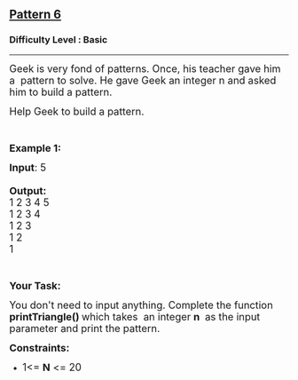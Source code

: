 <h2><a href="https://practice.geeksforgeeks.org/problems/triangle-number-1661489840/1?page=3&difficulty[]=-1&status[]=unsolved&sortBy=accuracy">Pattern 6</a></h2><h3>Difficulty Level : Basic</h3><hr><div class="problems_problem_content__Xm_eO"><p><span style="font-size:18px">Geek is very fond of patterns. Once, his teacher gave him a&nbsp;&nbsp;pattern to solve. He gave Geek&nbsp;an integer n and asked him to build a pattern.</span></p>

<p><span style="font-size:18px">Help Geek to&nbsp;build a&nbsp;pattern.</span></p>

<p>&nbsp;</p>

<p><span style="font-size:18px"><strong>Example 1:</strong></span></p>

<p><span style="font-size:18px"><strong>Input</strong>: 5<br>
<br>
<strong>Output:</strong><br>
1 2 3 4 5<br>
1 2 3 4<br>
1 2&nbsp;3&nbsp;<br>
1 2&nbsp;&nbsp;<br>
1&nbsp;</span></p>

<p>&nbsp;</p>

<p><span style="font-size:18px"><strong>Your Task:</strong></span></p>

<p><span style="font-size:18px">You don't need to input anything. Complete the function <strong>printTriangle()&nbsp;</strong>which takes&nbsp; an integer <strong>n</strong> <strong>&nbsp;</strong>as the input parameter&nbsp;and print the pattern.</span></p>

<p><span style="font-size:18px"><strong>Constraints:</strong></span></p>

<ul>
	<li><span style="font-size:18px">1&lt;= <strong>N</strong> &lt;= 20</span></li>
</ul>
</div>